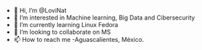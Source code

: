 - 👋 Hi, I’m @LoviNat
- 👀 I’m interested in Machine learning, Big Data and Cibersecurity
- 🌱 I’m currently learning Linux Fedora
- 💞️ I’m looking to collaborate on MS
- 📫 How to reach me -Aguascalientes, México.


